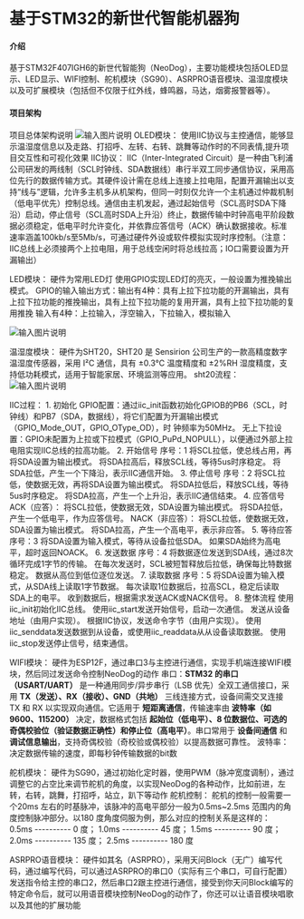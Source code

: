 # 基于STM32的新世代智能机器狗

#### 介绍
基于STM32F407IGH6的新世代智能狗（NeoDog），主要功能模块包括OLED显示、LED显示、WIFI控制、舵机模块（SG90）、ASRPRO语音模块、温湿度模块以及可扩展模块（包括但不仅限于红外线，蜂鸣器，马达，烟雾报警器等）。

#### 项目架构
项目总体架构说明
![输入图片说明](%E9%A1%B9%E7%9B%AE%E6%A1%86%E5%9B%BEimage.png)
OLED模块：
    使用IIC协议与主控通信，能够显示温湿度信息以及走路、打招呼、左转、右转、跳舞等动作时的不同表情,提升项目交互性和可视化效果
    IIC协议：
        IIC（Inter-Integrated Circuit）是一种由飞利浦公司研发的两线制（SCL时钟线、SDA数据线）串行半双工同步通信协议，采用高位先行的数据传输方式。其硬件设计需在总线上连接上拉电阻，配置开漏输出以支持“线与”逻辑，允许多主机多从机架构，但同一时刻仅允许一个主机通过仲裁机制（低电平优先）控制总线。通信由主机发起，通过起始信号（SCL高时SDA下降沿）启动，停止信号（SCL高时SDA上升沿）终止，数据传输中时钟高电平阶段数据必须稳定，低电平时允许变化，并依靠应答信号（ACK）确认数据接收。标准速率涵盖100kb/s至5Mb/s，可通过硬件外设或软件模拟实现时序控制。（注意：IIC总线上必须接两个上拉电阻，用于总线空闲时将总线拉高；IO口需要设置为开漏输出）

LED模块：
    硬件为常用LED灯
    使用GPIO实现LED灯的亮灭，一般设置为推挽输出模式。
    GPIO的输入输出方式：输出有4种：具有上拉下拉功能的开漏输出，具有上拉下拉功能的推挽输出，具有上拉下拉功能的复用开漏，具有上拉下拉功能的复用推挽
                      输入有4种：上拉输入，浮空输入，下拉输入，模拟输入			
			
![输入图片说明](GPIOimage.png)

温湿度模块：
    硬件为SHT20，SHT20 是 Sensirion 公司生产的一款高精度数字温湿度传感器，采用 I²C 通信，具有 ±0.3℃ 温度精度和 ±2%RH 湿度精度，支持低功耗模式，适用于智能家居、环境监测等应用。
    sht20流程：
        ![输入图片说明](sht20image.png)

    
IIC过程：
	1. 初始化
	GPIO配置：通过iic_init函数初始化GPIOB的PB6（SCL，时钟线）和PB7（SDA，数据线），将它们配置为开漏输出模式（GPIO_Mode_OUT，GPIO_OType_OD），时	钟频率为50MHz。
	无上下拉设置：GPIO未配置为上拉或下拉模式（GPIO_PuPd_NOPULL），以便通过外部上拉电阻实现IIC总线的拉高功能。
	2. 开始信号
	序号：1
	将SCL拉低，使总线占用，再将SDA设置为输出模式。
	将SDA拉高后，释放SCL线，等待5us时序稳定。
	将SDA拉低，产生一个下降沿，表示IIC通信开始。
	3. 停止信号
	序号：2
	将SCL拉低，使数据无效，再将SDA设置为输出模式。
	将SDA拉低后，释放SCL线，等待5us时序稳定。
	将SDA拉高，产生一个上升沿，表示IIC通信结束。
	4. 应答信号
	ACK（应答）：
	将SCL拉低，使数据无效，SDA设置为输出模式。
	将SDA拉低，产生一个低电平，作为应答信号。
	NACK（非应答）：
	将SCL拉低，使数据无效，SDA设置为输出模式。
	将SDA拉高，产生一个高电平，表示非应答。
	5. 等待应答
	序号：3
	将SDA设置为输入模式，等待从设备拉低SDA。
	如果SDA始终为高电平，超时返回NOACK。
	6. 发送数据
	序号：4
	将数据逐位发送到SDA线，通过8次循环完成1字节的传输。
	在每次发送时，SCL被短暂释放后拉低，确保每比特数据稳定。
	数据从高位到低位逐位发送。
	7. 读取数据
	序号：5
	将SDA设置为输入模式，从SDA线上读取1字节数据。
	每次读取1位数据后，拉高SCL，稳定后读取SDA上的电平。
	收到数据后，根据需求发送ACK或NACK信号。
	8. 整体流程
	使用iic_init初始化IIC总线。
	使用iic_start发送开始信号，启动一次通信。
	发送从设备地址（由用户实现）。
	根据IIC协议，发送命令字节（由用户实现）。
	使用iic_senddata发送数据到从设备，或使用iic_readdata从从设备读取数据。
	使用iic_stop发送停止信号，结束通信。

WIFI模块：
    硬件为ESP12F，通过串口3与主控进行通信，实现手机端连接WIFI模块，然后同过发送命令控制NeoDog的动作
    串口：**STM32 的串口（USART/UART）** 是一种通用同步/异步串行（LSB 优先）全双工通信接口，采用 **TX（发送）、RX（接收）、GND（共地）** 三线连接方式，设备间需交叉连接 TX 和 RX 以实现双向通信。它适用于 **短距离通信**，传输速率由 **波特率（如 9600、115200）** 决定，数据格式包括 **起始位（低电平）、8 位数据位、可选的奇偶校验位（验证数据正确性）和停止位（高电平）**。串口常用于 **设备间通信** 和 **调试信息输出**，支持奇偶校验（奇校验或偶校验）以提高数据可靠性。
    波特率：决定数据传输的速度，即每秒钟传输数据的bit数

舵机模块：
    硬件为SG90，通过初始化定时器，使用PWM（脉冲宽度调制），通过调整它的占空比来调节舵机的角度，以实现NeoDog的各种动作，比如前进，左转，右转，跳舞，打招呼，站立，趴下等动作
    舵机控制：
      舵机的控制一般需要一个20ms 左右的时基脉冲，该脉冲的高电平部分一般为0.5ms~2.5ms 范围内的角度控制脉冲部分。以180 度角度伺服为例，那么对应的控制关系是这样的：
      0.5ms ---------- 0 度；
      1.0ms ---------- 45 度；
      1.5ms ---------- 90 度；
      2.0ms ---------- 135 度；
      2.5ms ---------- 180 度

ASRPRO语音模块：
    硬件如其名（ASRPRO），采用天问Block（无广）编写代码，通过编写代码，可以通过ASRPRO的串口0（实际有三个串口，可自行配置）发送指令给主控的串口2，然后串口2跟主控进行通信，接受到你天问Block编写的特定命令后，就可以用语音模块控制NeoDog的动作了，你还可以让语音模块唱歌以及其他的扩展功能

		



